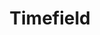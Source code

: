 ---
layout: component.njk
tags: 
    - legacy_components_de
key: timefield-legacy_de
title: Timefield
parent: legacy_components_de
image: legacy/overview/timefield.webp
keywords: 
order: 300
---